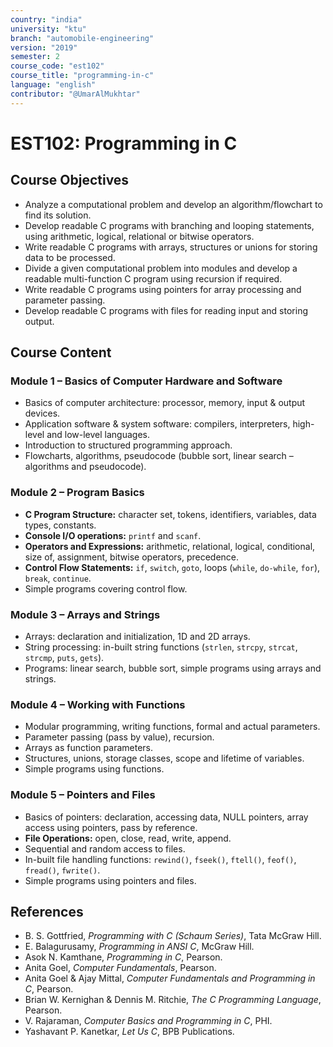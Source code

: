 ```yaml
---
country: "india"
university: "ktu"
branch: "automobile-engineering"
version: "2019"
semester: 2
course_code: "est102"
course_title: "programming-in-c"
language: "english"
contributor: "@UmarAlMukhtar"
---
```


# EST102: Programming in C

## Course Objectives
* Analyze a computational problem and develop an algorithm/flowchart to find its solution.  
* Develop readable C programs with branching and looping statements, using arithmetic, logical, relational or bitwise operators.  
* Write readable C programs with arrays, structures or unions for storing data to be processed.  
* Divide a given computational problem into modules and develop a readable multi-function C program using recursion if required.  
* Write readable C programs using pointers for array processing and parameter passing.  
* Develop readable C programs with files for reading input and storing output.  

## Course Content

### Module 1 – Basics of Computer Hardware and Software
* Basics of computer architecture: processor, memory, input & output devices.  
* Application software & system software: compilers, interpreters, high-level and low-level languages.  
* Introduction to structured programming approach.  
* Flowcharts, algorithms, pseudocode (bubble sort, linear search – algorithms and pseudocode).  

### Module 2 – Program Basics
* **C Program Structure:** character set, tokens, identifiers, variables, data types, constants.  
* **Console I/O operations:** `printf` and `scanf`.  
* **Operators and Expressions:** arithmetic, relational, logical, conditional, size of, assignment, bitwise operators, precedence.  
* **Control Flow Statements:** `if`, `switch`, `goto`, loops (`while`, `do-while`, `for`), `break`, `continue`.  
* Simple programs covering control flow.  

### Module 3 – Arrays and Strings
* Arrays: declaration and initialization, 1D and 2D arrays.  
* String processing: in-built string functions (`strlen`, `strcpy`, `strcat`, `strcmp`, `puts`, `gets`).  
* Programs: linear search, bubble sort, simple programs using arrays and strings.  

### Module 4 – Working with Functions
* Modular programming, writing functions, formal and actual parameters.  
* Parameter passing (pass by value), recursion.  
* Arrays as function parameters.  
* Structures, unions, storage classes, scope and lifetime of variables.  
* Simple programs using functions.  

### Module 5 – Pointers and Files
* Basics of pointers: declaration, accessing data, NULL pointers, array access using pointers, pass by reference.  
* **File Operations:** open, close, read, write, append.  
* Sequential and random access to files.  
* In-built file handling functions: `rewind()`, `fseek()`, `ftell()`, `feof()`, `fread()`, `fwrite()`.  
* Simple programs using pointers and files.  

## References
* B. S. Gottfried, *Programming with C (Schaum Series)*, Tata McGraw Hill.  
* E. Balagurusamy, *Programming in ANSI C*, McGraw Hill.  
* Asok N. Kamthane, *Programming in C*, Pearson.  
* Anita Goel, *Computer Fundamentals*, Pearson.  
* Anita Goel & Ajay Mittal, *Computer Fundamentals and Programming in C*, Pearson.  
* Brian W. Kernighan & Dennis M. Ritchie, *The C Programming Language*, Pearson.  
* V. Rajaraman, *Computer Basics and Programming in C*, PHI.  
* Yashavant P. Kanetkar, *Let Us C*, BPB Publications.  
